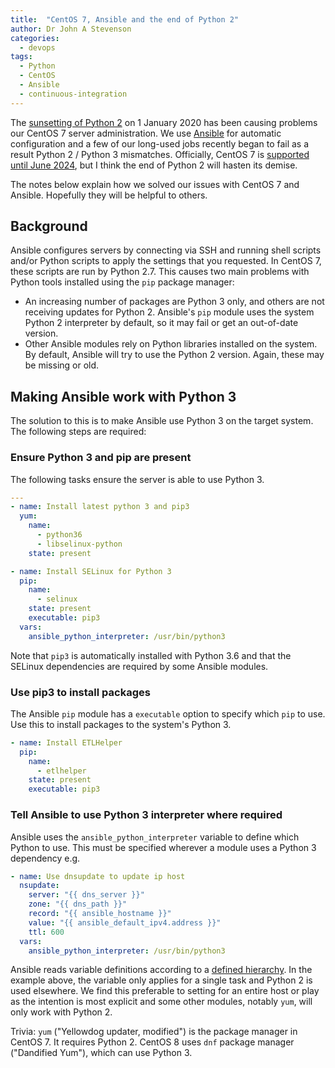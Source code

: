 ```yaml
---
title:  "CentOS 7, Ansible and the end of Python 2"
author: Dr John A Stevenson
categories:
  - devops
tags:
  - Python
  - CentOS
  - Ansible
  - continuous-integration
---
```


The [sunsetting of Python 2](https://www.python.org/doc/sunset-python-2/) on 1 January 2020 has been causing problems our CentOS 7 server administration.
We use [Ansible](https://www.ansible.com/) for automatic configuration and
a few of our long-used jobs recently began to fail as a result Python 2 / Python 3 mismatches.
Officially, CentOS 7 is [supported until
June 2024](https://wiki.centos.org/About/Product), but I think the end of
Python 2 will hasten its demise.

The notes below explain how we solved our issues with CentOS 7 and Ansible.
Hopefully they will be helpful to others.


## Background

Ansible configures servers by connecting via SSH and running
shell scripts and/or Python scripts to apply the settings that you requested.
In CentOS 7, these scripts are run by Python 2.7.
This causes two main problems with Python tools installed using the `pip`
package manager:

  - An increasing number of packages are Python 3 only, and others are not receiving updates for Python 2.  Ansible's `pip` module uses the system Python 2 interpreter by default, so it may fail or get an out-of-date version.
  - Other Ansible modules rely on Python libraries installed on the system.  By default, Ansible will try to use
the Python 2 version.  Again, these may be missing or old.


## Making Ansible work with Python 3

The solution to this is to make Ansible use Python 3 on the target system.  The
following steps are required:

### Ensure Python 3 and pip are present

The following tasks ensure the server is able to use Python 3.

```yaml
---
- name: Install latest python 3 and pip3
  yum:
    name:
      - python36
      - libselinux-python
    state: present

- name: Install SELinux for Python 3
  pip:
    name:
      - selinux
    state: present
    executable: pip3
  vars:
    ansible_python_interpreter: /usr/bin/python3
```

Note that `pip3` is automatically installed with Python 3.6 and that the
SELinux dependencies are required by some Ansible modules.

### Use pip3 to install packages

The Ansible `pip` module has a `executable` option to specify which `pip` to
use.  Use this to install
packages to the system's Python 3.

```yaml
- name: Install ETLHelper
  pip:
    name:
      - etlhelper
    state: present
    executable: pip3
```

### Tell Ansible to use Python 3 interpreter where required

Ansible uses the `ansible_python_interpreter` variable to define which Python to
use.  This must be specified wherever a module uses a Python 3 dependency e.g.

```yaml
- name: Use dnsupdate to update ip host
  nsupdate:
    server: "{{ dns_server }}"
    zone: "{{ dns_path }}"
    record: "{{ ansible_hostname }}"
    value: "{{ ansible_default_ipv4.address }}"
    ttl: 600
  vars:
    ansible_python_interpreter: /usr/bin/python3
```

Ansible reads variable definitions according to a [defined
hierarchy](https://docs.ansible.com/ansible/latest/user_guide/playbooks_variables.html#variable-precedence-where-should-i-put-a-variable).
In the example above, the variable only applies for a single
task and Python 2 is used elsewhere.  We find this preferable to setting for
an entire host or play as the intention is most
explicit and some other modules, notably `yum`, will only work with Python
2.

Trivia: `yum` ("Yellowdog updater, modified") is the package manager in CentOS 7.  It requires Python 2.  CentOS 8 uses `dnf` package manager ("Dandified Yum"), which can use Python 3.
